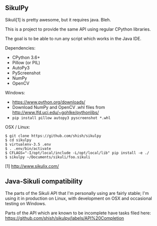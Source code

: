 SikulPy
-------

Sikuli[1] is pretty awesome, but it requires java. Bleh.

This is a project to provide the same API using regular CPython libraries.

The goal is to be able to run any script which works in the Java IDE.

Dependencies:
- CPython 3.6+
- Pillow (or PIL)
- AutoPy3
- PyScreenshot
- NumPy
- OpenCV

Windows:
- https://www.python.org/downloads/
- Download NumPy and OpenCV .whl files from http://www.lfd.uci.edu/~gohlke/pythonlibs/
- `pip install pillow autopy3 pyscreenshot *.whl`

OSX / Linux:
```
$ git clone https://github.com/shish/sikulpy
$ cd sikulpy
$ virtualenv-3.5 .env
$ . .env/bin/activate
$ CFLAGS="-I/opt/local/include -L/opt/local/lib" pip install -e ./
$ sikulpy ~/Documents/sikuli/foo.sikuli
```

[1] http://www.sikulix.com/

Java-Sikuli compatibility
-------------------------
The parts of the Sikuli API that I'm personally using are fairly stable; I'm using it in production on Linux, with development on OSX and occasional testing on Windows.

Parts of the API which are known to be incomplete have tasks filed here: https://github.com/shish/sikulpy/labels/API%20Completion
